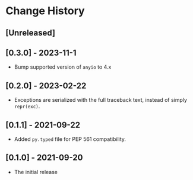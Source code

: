# Change History

## [Unreleased]

## [0.3.0] - 2023-11-1

* Bump supported version of `anyio` to 4.x

## [0.2.0] - 2023-02-22

* Exceptions are serialized with the full traceback text, instead of simply `repr(exc)`.

## [0.1.1] - 2021-09-22

* Added `py.typed` file for PEP 561 compatibility.

## [0.1.0] - 2021-09-20

* The initial release
